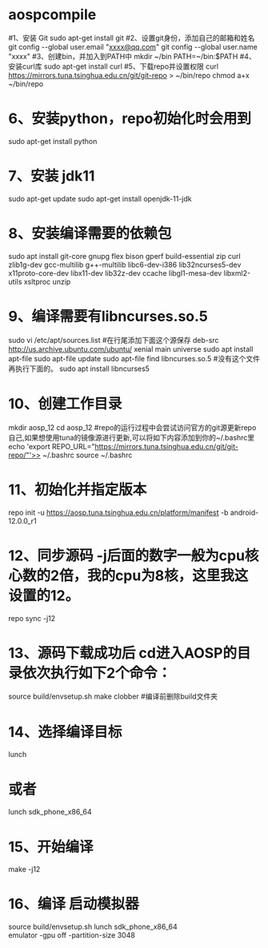 # aospcompile

#1、安装 Git
sudo apt-get install git
#2、设置git身份，添加自己的邮箱和姓名
git config --global user.email "xxxx@qq.com"
git config --global user.name "xxxx"
#3、创建bin，并加入到PATH中
mkdir ~/bin
PATH=~/bin:$PATH
#4、安装curl库
sudo apt-get install curl
#5、下载repo并设置权限
curl https://mirrors.tuna.tsinghua.edu.cn/git/git-repo > ~/bin/repo
chmod a+x ~/bin/repo
# 6、安装python，repo初始化时会用到
sudo apt-get install python
# 7、安装 jdk11
sudo apt-get update
sudo apt-get install openjdk-11-jdk
# 8、安装编译需要的依赖包
sudo apt install git-core gnupg flex bison gperf build-essential zip curl zlib1g-dev gcc-multilib g++-multilib libc6-dev-i386 lib32ncurses5-dev x11proto-core-dev libx11-dev lib32z-dev ccache libgl1-mesa-dev libxml2-utils xsltproc unzip
# 9、编译需要有libncurses.so.5
sudo vi /etc/apt/sources.list 
#在行尾添加下面这个源保存
deb-src http://us.archive.ubuntu.com/ubuntu/ xenial main universe
sudo apt install apt-file
sudo apt-file update
sudo apt-file find libncurses.so.5  #没有这个文件再执行下面的。
sudo apt install libncurses5
# 10、创建工作目录
mkdir aosp_12
cd aosp_12
#repo的运行过程中会尝试访问官方的git源更新repo自己,如果想使用tuna的镜像源进行更新,可以将如下内容添加到你的~/.bashrc里
echo 'export REPO_URL="https://mirrors.tuna.tsinghua.edu.cn/git/git-repo/"'>> ~/.bashrc
source ~/.bashrc
# 11、初始化并指定版本
repo init -u https://aosp.tuna.tsinghua.edu.cn/platform/manifest -b android-12.0.0_r1
# 12、同步源码 -j后面的数字一般为cpu核心数的2倍，我的cpu为8核，这里我这设置的12。
repo sync -j12
# 13、源码下载成功后 cd进入AOSP的目录依次执行如下2个命令：
source build/envsetup.sh
make clobber #编译前删除build文件夹
# 14、选择编译目标
lunch
# 或者
lunch sdk_phone_x86_64
# 15、开始编译
make -j12
# 16、编译 启动模拟器
source build/envsetup.sh
lunch sdk_phone_x86_64  
emulator -gpu off -partition-size 3048
